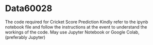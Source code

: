 # Data60028
The code required for Cricket Score Prediction
Kindly refer to the ipynb notebook file and follow the instructions at the event to understand the workings of the code. 
May use Jupyter Notebook or Google Colab, (preferably Jupyter)

